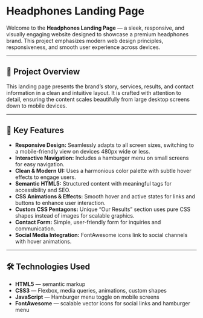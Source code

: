 # Headphones Landing Page

Welcome to the **Headphones Landing Page** — a sleek, responsive, and visually engaging website designed to showcase a premium headphones brand. This project emphasizes modern web design principles, responsiveness, and smooth user experience across devices.

---

## 🚀 Project Overview

This landing page presents the brand’s story, services, results, and contact information in a clean and intuitive layout. It is crafted with attention to detail, ensuring the content scales beautifully from large desktop screens down to mobile devices.

---

## 🎯 Key Features

- **Responsive Design:** Seamlessly adapts to all screen sizes, switching to a mobile-friendly view on devices 480px wide or less.
- **Interactive Navigation:** Includes a hamburger menu on small screens for easy navigation.
- **Clean & Modern UI:** Uses a harmonious color palette with subtle hover effects to engage users.
- **Semantic HTML5:** Structured content with meaningful tags for accessibility and SEO.
- **CSS Animations & Effects:** Smooth hover and active states for links and buttons to enhance user interaction.
- **Custom CSS Pentagons:** Unique “Our Results” section uses pure CSS shapes instead of images for scalable graphics.
- **Contact Form:** Simple, user-friendly form for inquiries and communication.
- **Social Media Integration:** FontAwesome icons link to social channels with hover animations.

---

## 🛠️ Technologies Used

- **HTML5** — semantic markup
- **CSS3** — Flexbox, media queries, animations, custom shapes
- **JavaScript** — Hamburger menu toggle on mobile screens
- **FontAwesome** — scalable vector icons for social links and hamburger menu


